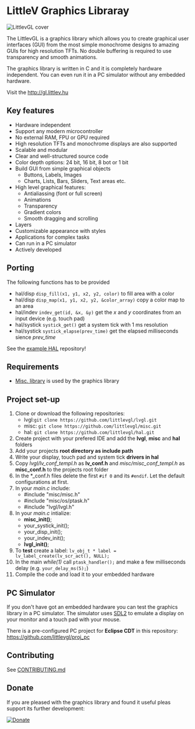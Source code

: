 # LittleV Graphics Libraray

![LittlevGL cover](http://www.gl.littlev.hu/home/main_cover.png)

The LittlevGL is a graphics library which allows you to create graphical user interfaces (GUI) from the most simple monochrome designs to amazing GUIs for high resolution TFTs. No double buffering is required to use transparency and smooth animations.

The graphics library is written in C and it is completely hardware independent. You can even run it in a PC simulator without any embedded hardware.

Visit the http://gl.littlev.hu

## Key features
* Hardware independent
* Support any modern microcontroller
* No external RAM, FPU or GPU required
* High resolution TFTs and monochrome displays are also supported
* Scalable and modular
* Clear and well-structured source code
* Color depth options: 24 bit, 16 bit, 8 bot or 1 bit
* Build GUI from simple graphical objects
  * Buttons, Labels, Images
  * Charts, Lists, Bars, Sliders, Text areas etc.
* High level graphical features:
  * Antialiassing (font or full screen)
  * Animations
  * Transparency
  * Gradient colors
  * Smooth dragging and scrolling
* Layers
* Customizable appearance with styles
* Applications for complex tasks
* Can run in a PC simulator
* Actively developed

## Porting
The following functions has to be provided
* hal/disp `disp_fill(x1, y1, x2, y2, color)` to fill area with a color
* hal/disp `disp_map(x1, y1, x2, y2, &color_array)` copy a color map to an area
* hal/indev `indev_get(id, &x, &y)` get the *x* and *y* coordinates from an input device (e.g. touch pad)
* hal/systick `systick_get()` get a system tick with 1 ms resolution
* hal/systick `systick_elapse(prev_time)` get the elapsed milliseconds sience *prev_time*

See the [example HAL](https://github.com/littlevgl/hal) repository!

## Requirements
* [Misc. library](https://github.com/littlevgl/misc) is used by the graphics library

## Project set-up
1. Clone or download the following repositories:
   * lvgl:`git clone https://github.com/littlevgl/lvgl.git`  
   * misc: `git clone https://github.com/littlevgl/misc.git` 
   * hal: `git clone https://github.com/littlevgl/hal.git`
2. Create project with your prefered IDE and add the **lvgl**, **misc** and **hal** folders 
3. Add your projects **root directory as include path** 
4. Write your display, touch pad and system tick **drivers in hal**
5. Copy *lvgl/lv_conf_templ.h* as **lv_conf.h** and *misc/misc_conf_templ.h* as **misc_conf.h** to the projects root folder
6. In the *_conf.h files delete the first `#if 0` and its `#endif`. Let the default configurations at first.
7. In your *main.c* include: 
   * #include "misc/misc.h" 
   * #include "misc/os/ptask.h"
   * #include "lvgl/lvgl.h"   
8. In your *main.c* intialize:
   * **misc_init()**;
   * your_systick_init();
   * your_disp_init();
   * your_indev_init();
   * **lvgl_init()**;
10. To **test** create a label: `lv_obj_t * label = lv_label_create(lv_scr_act(), NULL);`  
11. In the main *while(1)* call `ptask_handler();` and make a few milliseconds delay (e.g. `your_delay_ms(5);`) 
12. Compile the code and load it to your embedded hardware

## PC Simulator
If you don't have got an embedded hardware you can test the graphics library in a PC simulator. The simulator uses [SDL2](https://www.libsdl.org/) to emulate a display on your monitor and a touch pad with your mouse.

There is a pre-configured PC project for **Eclipse CDT** in this repository: https://github.com/littlevgl/proj_pc

## Contributing
See [CONTRIBUTING.md](https://github.com/littlevgl/lvgl/blob/master/docs/CONTRIBUTING.md)

## Donate
If you are pleased with the graphics library and found it useful pleas support its further development:

[![Donate](https://www.paypalobjects.com/en_US/i/btn/btn_donateCC_LG.gif)](https://www.paypal.com/cgi-bin/webscr?cmd=_s-xclick&hosted_button_id=GJV3SC5EHDANS)

